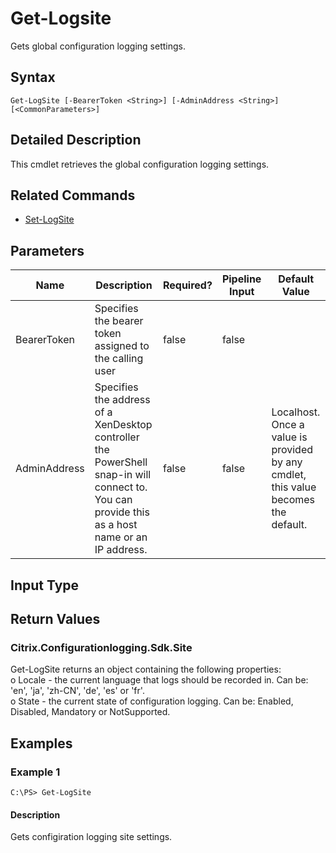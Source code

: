﻿
# Get-Logsite
Gets global configuration logging settings.
## Syntax
```
Get-LogSite [-BearerToken <String>] [-AdminAddress <String>] [<CommonParameters>]
```
## Detailed Description
This cmdlet retrieves the global configuration logging settings.


## Related Commands

* [Set-LogSite](./Set-LogSite/)
## Parameters
| Name   | Description | Required? | Pipeline Input | Default Value |
| --- | --- | --- | --- | --- |
| BearerToken | Specifies the bearer token assigned to the calling user | false | false |  |
| AdminAddress | Specifies the address of a XenDesktop controller the PowerShell snap-in will connect to. You can provide this as a host name or an IP address. | false | false | Localhost. Once a value is provided by any cmdlet, this value becomes the default. |

## Input Type

### 

## Return Values

### Citrix.Configurationlogging.Sdk.Site
Get-LogSite returns an object containing the following properties:<br>o Locale - the current language that logs should be recorded in. Can be: 'en', 'ja', 'zh-CN', 'de', 'es' or 'fr'.<br>o State - the current state of configuration logging. Can be: Enabled, Disabled, Mandatory or NotSupported.
## Examples

### Example 1
```
C:\PS> Get-LogSite
```
#### Description
Gets configiration logging site settings.
